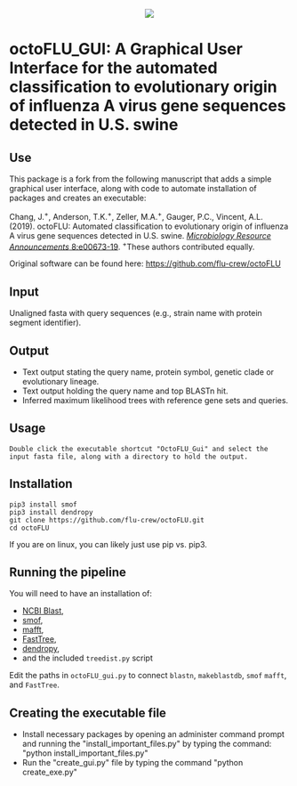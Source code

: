 <p align="center">
  <img src="https://github.com/flu-crew/octoFLU/blob/master/img/octoFLU_revised_V3-01.png">
</p>

# octoFLU_GUI: A Graphical User Interface for the automated classification to evolutionary origin of influenza A virus gene sequences detected in U.S. swine

## Use
This package is a fork from the following manuscript that adds a simple graphical user interface, along with code to automate installation of packages and creates an executable:

Chang, J.<sup>+</sup>, Anderson, T.K.<sup>+</sup>, Zeller, M.A.<sup>+</sup>, Gauger, P.C., Vincent, A.L. (2019). octoFLU: Automated classification to evolutionary origin of influenza A virus gene sequences detected in U.S. swine. [*Microbiology Resource Announcements* 8:e00673-19](https://doi.org/10.1128/MRA.00673-19). <sup>+</sup>These authors contributed equally.

Original software can be found here: https://github.com/flu-crew/octoFLU
 

## Input
Unaligned fasta with query sequences (e.g., strain name with protein segment identifier).

## Output
* Text output stating the query name, protein symbol, genetic clade or evolutionary lineage. 
* Text output holding the query name and top BLASTn hit. 
* Inferred maximum likelihood trees with reference gene sets and queries.

## Usage

```
Double click the executable shortcut "OctoFLU_Gui" and select the input fasta file, along with a directory to hold the output.
```

## Installation

```
pip3 install smof
pip3 install dendropy
git clone https://github.com/flu-crew/octoFLU.git
cd octoFLU
```
If you are on linux, you can likely just use pip vs. pip3.

## Running the pipeline

You will need to have an installation of:

* [NCBI Blast](https://blast.ncbi.nlm.nih.gov/Blast.cgi?CMD=Web&PAGE_TYPE=BlastDocs&DOC_TYPE=Download), 
* [smof](https://github.com/incertae-sedis/smof),
* [mafft](https://mafft.cbrc.jp/alignment/software/), 
* [FastTree](http://www.microbesonline.org/fasttree/#Install),
* [dendropy](https://dendropy.org/downloading.html),
* and the included `treedist.py` script

Edit the paths in `octoFLU_gui.py` to connect `blastn`, `makeblastdb`, `smof` `mafft`, and `FastTree`.

## Creating the executable file

* Install necessary packages by opening an administer command prompt and running the "install_important_files.py" by typing the command: "python install_important_files.py"
* Run the "create_gui.py" file by typing the command "python create_exe.py"
